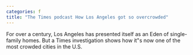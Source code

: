 ```yaml
---
categories: f
title: "The Times podcast How Los Angeles got so overcrowded"
---
```

For over a century, Los Angeles has presented itself as an Eden of single-family homes. But a Times investigation shows how it"s now one of the most crowded cities in the U.S.
